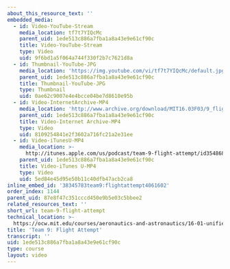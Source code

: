 ```yaml
---
about_this_resource_text: ''
embedded_media:
  - id: Video-YouTube-Stream
    media_location: tf7t7YIQcMc
    parent_uid: 1ede513c886a7fba1a8a43e9e61cf90c
    title: Video-YouTube-Stream
    type: Video
    uid: 9f6bd1a5f064a744f330f2b7c7621d8a
  - id: Thumbnail-YouTube-JPG
    media_location: 'https://img.youtube.com/vi/tf7t7YIQcMc/default.jpg'
    parent_uid: 1ede513c886a7fba1a8a43e9e61cf90c
    title: Thumbnail-YouTube-JPG
    type: Thumbnail
    uid: 0ae62c9007e4e4bcce04be7d8610e95b
  - id: Video-InternetArchive-MP4
    media_location: 'http://www.archive.org/download/MIT16.03F03/9_flight-220k.mp4'
    parent_uid: 1ede513c886a7fba1a8a43e9e61cf90c
    title: Video-Internet Archive-MP4
    type: Video
    uid: 8109254841e2f3602a716fc21a2e31ee
  - id: Video-iTunesU-MP4
    media_location: >-
      http://itunes.apple.com/us/podcast/team-9-flight-attempt/id354868963?i=80690311
    parent_uid: 1ede513c886a7fba1a8a43e9e61cf90c
    title: Video-iTunes U-MP4
    type: Video
    uid: 5ed84e45d95e50b11c40dfb47acb2ca8
inline_embed_id: '38345783team9:flightattempt4061602'
order_index: 1144
parent_uid: 87e8f47c351cccd450e9b5e03c5bbee2
related_resources_text: ''
short_url: team-9-flight-attempt
technical_location: >-
  https://ocw.mit.edu/courses/aeronautics-and-astronautics/16-01-unified-engineering-i-ii-iii-iv-fall-2005-spring-2006/systems-labs-04/team-9-flight-attempt
title: 'Team 9: Flight Attempt'
transcript: ''
uid: 1ede513c886a7fba1a8a43e9e61cf90c
type: course
layout: video
---
```

